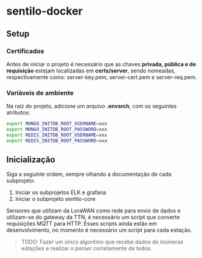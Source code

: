 # sentilo-docker

## Setup

### Certificados
Antes de iniciar o projeto é necessário que as chaves **privada, pública e de requisição**
estejam localizadas em **certs/server**, sendo nomeadas, respectivamente como: 
server-key.pem, server-cert.pem e server-req.pem.

### Variáveis de ambiente
Na raíz do projeto, adicione um arquivo **.envsrch**, com os seguintes atributos:
```bash
export MONGO_INITDB_ROOT_USERNAME=xxx
export MONGO_INITDB_ROOT_PASSWORD=xxx
export REDIS_INITDB_ROOT_USERNAME=xxx
export REDIS_INITDB_ROOT_PASSWORD=xxx
```

## Inicialização 
Siga a seguinte ordem, sempre olhando a documentação de cada subprojeto:

1. Iniciar os subprojetos ELK e grafana
2. Iniciar o subprojeto sentilo-core

Sensores que utilizam da LoraWAN como rede para envio de dados e utilizam-se do 
gateway da TTN, é necessário um script que converte requisições MQTT para HTTP.
Esses scripts ainda estão em desenvolvimento, no momento é necessário um script para
cada estação.

> TODO: Fazer um único algoritmo que recebe dados de inúmeras estações 
e realizar o _parser_ corretamente de todos.